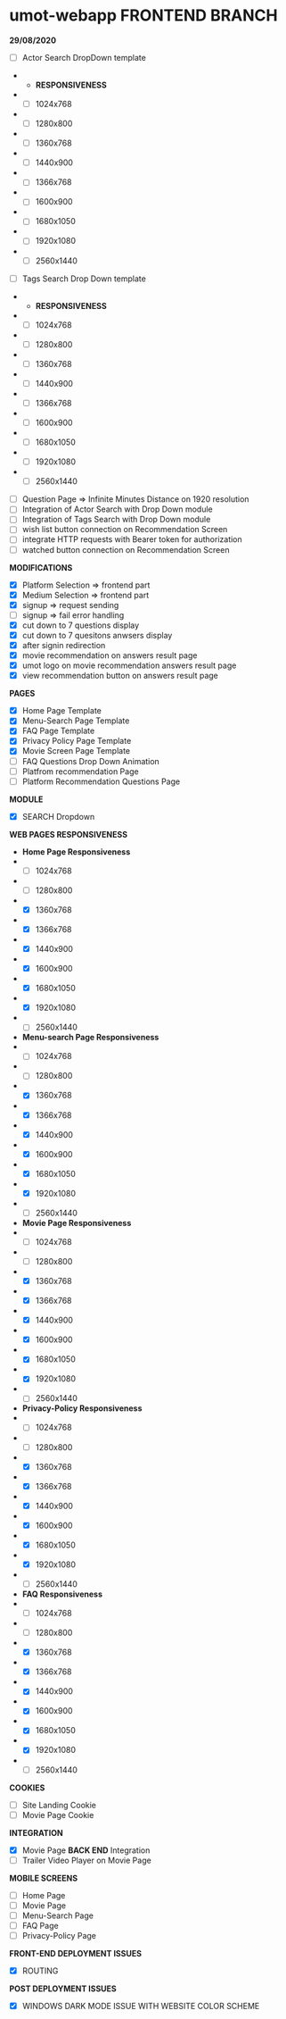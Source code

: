 # umot-webapp FRONTEND BRANCH 
**29/08/2020**
- [ ] Actor Search DropDown template
- - **RESPONSIVENESS**
- - [ ] 1024x768
- - [ ] 1280x800
- - [ ] 1360x768
- - [ ] 1440x900
- - [ ] 1366x768
- - [ ] 1600x900
- - [ ] 1680x1050
- - [ ] 1920x1080
- - [ ] 2560x1440 
- [ ] Tags Search Drop Down template
- - **RESPONSIVENESS**
- - [ ] 1024x768
- - [ ] 1280x800
- - [ ] 1360x768
- - [ ] 1440x900
- - [ ] 1366x768
- - [ ] 1600x900
- - [ ] 1680x1050
- - [ ] 1920x1080
- - [ ] 2560x1440
- [ ] Question Page => Infinite Minutes Distance on 1920 resolution
- [ ] Integration of Actor Search with Drop Down module
- [ ] Integration of Tags Search with Drop Down module
- [ ] wish list button connection on Recommendation Screen
- [ ] integrate HTTP requests with Bearer token for authorization
- [ ] watched button connection on Recommendation Screen

**MODIFICATIONS**
- [x] Platform Selection => frontend part
- [x] Medium Selection => frontend part
- [x] signup => request sending
- [ ] signup => fail error handling
- [x] cut down to 7 questions display
- [x] cut down to 7 quesitons anwsers display
- [x] after signin redirection
- [x] movie recommendation on answers result page
- [x] umot logo on movie recommendation answers result page
- [x] view recommendation button on answers result page

**PAGES**
- [x] Home Page Template
- [x] Menu-Search Page Template
- [x] FAQ Page Template
- [x] Privacy Policy Page Template
- [x] Movie Screen Page Template
- [ ] FAQ Questions Drop Down Animation
- [ ] Platfrom recommendation Page
- [ ] Platform Recommendation Questions Page

**MODULE**
- [x] SEARCH Dropdown

**WEB PAGES RESPONSIVENESS**
- **Home Page Responsiveness**
- - [ ] 1024x768
- - [ ] 1280x800
- - [x] 1360x768
- - [x] 1366x768
- - [x] 1440x900
- - [x] 1600x900
- - [x] 1680x1050
- - [x] 1920x1080
- - [ ] 2560x1440
- **Menu-search Page Responsiveness**
- - [ ] 1024x768
- - [ ] 1280x800
- - [x] 1360x768
- - [x] 1366x768
- - [x] 1440x900
- - [x] 1600x900
- - [x] 1680x1050
- - [x] 1920x1080
- - [ ] 2560x1440
- **Movie Page Responsiveness**
- - [ ] 1024x768
- - [ ] 1280x800
- - [x] 1360x768
- - [x] 1366x768
- - [x] 1440x900
- - [x] 1600x900
- - [x] 1680x1050
- - [x] 1920x1080
- - [ ] 2560x1440
- **Privacy-Policy Responsiveness**
- - [ ] 1024x768
- - [ ] 1280x800
- - [x] 1360x768
- - [x] 1366x768
- - [x] 1440x900
- - [x] 1600x900
- - [x] 1680x1050
- - [x] 1920x1080
- - [ ] 2560x1440
- **FAQ Responsiveness**
- - [ ] 1024x768
- - [ ] 1280x800
- - [x] 1360x768
- - [x] 1366x768
- - [x] 1440x900
- - [x] 1600x900
- - [x] 1680x1050
- - [x] 1920x1080
- - [ ] 2560x1440

**COOKIES**
- [ ] Site Landing Cookie
- [ ] Movie Page Cookie

**INTEGRATION**
- [x] Movie Page **BACK END** Integration
- [ ] Trailer Video Player on Movie Page

**MOBILE SCREENS**
- [ ] Home Page
- [ ] Movie Page
- [ ] Menu-Search Page
- [ ] FAQ Page
- [ ] Privacy-Policy Page

**FRONT-END DEPLOYMENT ISSUES**
- [x] ROUTING

**POST DEPLOYMENT ISSUES**
- [x] WINDOWS DARK MODE ISSUE WITH WEBSITE COLOR SCHEME

